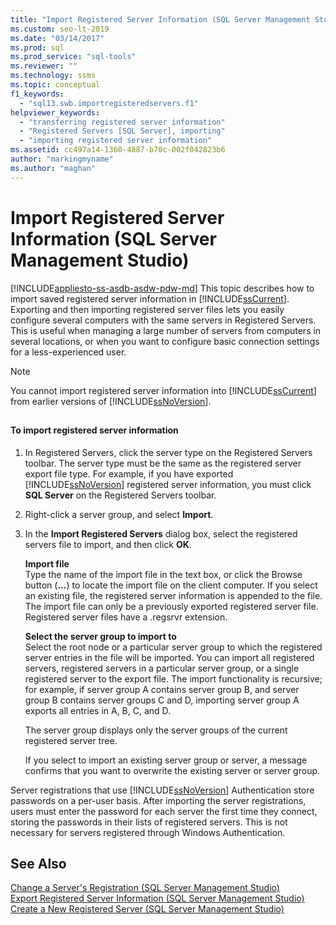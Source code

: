 ```yaml
---
title: "Import Registered Server Information (SQL Server Management Studio)"
ms.custom: seo-lt-2019
ms.date: "03/14/2017"
ms.prod: sql
ms.prod_service: "sql-tools"
ms.reviewer: ""
ms.technology: ssms
ms.topic: conceptual
f1_keywords: 
  - "sql13.swb.importregisteredservers.f1"
helpviewer_keywords: 
  - "transferring registered server information"
  - "Registered Servers [SQL Server], importing"
  - "importing registered server information"
ms.assetid: cc497a14-1360-4887-b70c-002f042823b6
author: "markingmyname"
ms.author: "maghan"
---
```

# Import Registered Server Information (SQL Server Management Studio)
[!INCLUDE[appliesto-ss-asdb-asdw-pdw-md](../../includes/appliesto-ss-asdb-asdw-pdw-md.md)]
  This topic describes how to import saved registered server information in [!INCLUDE[ssCurrent](../../includes/sscurrent-md.md)]. Exporting and then importing registered server files lets you easily configure several computers with the same servers in Registered Servers. This is useful when managing a large number of servers from computers in several locations, or when you want to configure basic connection settings for a less-experienced user.  
  
> [!NOTE]  
>  You cannot import registered server information into [!INCLUDE[ssCurrent](../../includes/sscurrent-md.md)] from earlier versions of [!INCLUDE[ssNoVersion](../../includes/ssnoversion-md.md)].  
  
##  <a name="SSMSProcedure"></a>  
  
#### To import registered server information  
  
1.  In Registered Servers, click the server type on the Registered Servers toolbar. The server type must be the same as the registered server export file type. For example, if you have exported [!INCLUDE[ssNoVersion](../../includes/ssnoversion-md.md)] registered server information, you must click **SQL Server** on the Registered Servers toolbar.  
  
2.  Right-click a server group, and select **Import**.  
  
3.  In the **Import Registered Servers** dialog box, select the registered servers file to import, and then click **OK**.  
  
     **Import file**  
     Type the name of the import file in the text box, or click the Browse button (**...**) to locate the import file on the client computer. If you select an existing file, the registered server information is appended to the file. The import file can only be a previously exported registered server file. Registered server files have a .regsrvr extension.  
  
     **Select the server group to import to**  
     Select the root node or a particular server group to which the registered server entries in the file will be imported. You can import all registered servers, registered servers in a particular server group, or a single registered server to the export file. The import functionality is recursive; for example, if server group A contains server group B, and server group B contains server groups C and D, importing server group A exports all entries in A, B, C, and D.  
  
     The server group displays only the server groups of the current registered server tree.  
  
     If you select to import an existing server group or server, a message confirms that you want to overwrite the existing server or server group.  
  
 Server registrations that use [!INCLUDE[ssNoVersion](../../includes/ssnoversion-md.md)] Authentication store passwords on a per-user basis. After importing the server registrations, users must enter the password for each server the first time they connect, storing the passwords in their lists of registered servers. This is not necessary for servers registered through Windows Authentication.  
  
## See Also  
 [Change a Server's Registration &#40;SQL Server Management Studio&#41;](../../tools/sql-server-management-studio/change-a-server-s-registration-sql-server-management-studio.md)   
 [Export Registered Server Information &#40;SQL Server Management Studio&#41;](../../tools/sql-server-management-studio/export-registered-server-information-sql-server-management-studio.md)   
 [Create a New Registered Server &#40;SQL Server Management Studio&#41;](../../tools/sql-server-management-studio/create-a-new-registered-server-sql-server-management-studio.md)  
  
  
